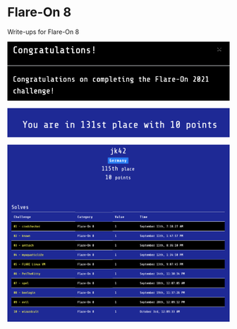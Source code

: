 # Flare-On 8

Write-ups for Flare-On 8

![pic1](pics/scoreboard_congrats.png)

![pic2](pics/scoreboard_rank.png)

![pic3](pics/scoreboard_profile.png)
